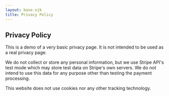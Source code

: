 ```yaml
---
layout: base.njk
title: Privacy Policy
---
```


## Privacy Policy

This is a demo of a very basic privacy page. It is not intended to be used as a real privacy page.

We do not collect or store any personal information, but we use Stripe API's test mode which may store test data on Stripe's own servers. We do not intend to use this data for any purpose other than testing the payment processing.

This website does not use cookies nor any other tracking technology.
